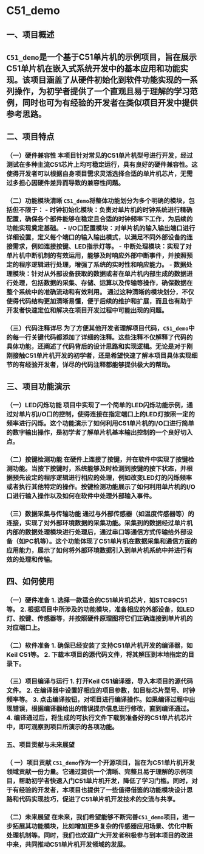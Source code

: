 # C51_demo 

##  一、项目概述 

##  `C51_demo`是一个基于C51单片机的示例项目，旨在展示C51单片机在嵌入式系统开发中的基本应用和功能实现。该项目涵盖了从硬件初始化到软件功能实现的一系列操作，为初学者提供了一个直观且易于理解的学习范例，同时也可为有经验的开发者在类似项目开发中提供参考思路。

 ##  二、项目特点 

 ### （一）硬件兼容性 本项目针对常见的C51单片机型号进行开发，经过测试在多种主流C51芯片上均可稳定运行，具有良好的硬件兼容性。这使得开发者可以根据自身项目需求灵活选择合适的单片机芯片，无需过多担心因硬件差异而导致的兼容性问题。 

###  （二）功能模块清晰 `C51_demo`将整体功能划分为多个明确的模块，包括但不限于： - **时钟初始化模块**：负责对单片机的时钟系统进行精确配置，确保各个部件能够在稳定且合适的时钟频率下工作，为后续的功能实现奠定基础。 - **I/O口配置模块**：对单片机的输入输出端口进行详细设置，定义每个端口的输入输出模式，以满足不同外部设备的连接需求，例如连接按键、LED指示灯等。 - **中断处理模块**：实现了对单片机中断机制的有效运用，能够及时响应外部中断事件，并按照预定的程序逻辑进行处理，增强了系统的实时性和响应能力。 - **数据处理模块**：针对从外部设备获取的数据或者在单片机内部生成的数据进行处理，包括数据的采集、存储、运算以及传输等操作，确保数据在整个系统中的准确流动和有效利用。 通过这种清晰的模块划分，不仅使得代码结构更加清晰易懂，便于后续的维护和扩展，而且也有助于开发者快速定位和解决在项目开发过程中可能出现的问题。

 ###  （三）代码注释详尽 为了方便其他开发者理解项目代码，`C51_demo`中的每一行关键代码都添加了详细的注释。这些注释不仅解释了代码的具体功能，还阐述了代码背后的设计思路和实现逻辑。无论是对于刚刚接触C51单片机开发的初学者，还是希望快速了解本项目具体实现细节的有经验开发者，详尽的代码注释都能够提供极大的帮助。

 ##  三、项目功能演示 

###  （一）LED闪烁功能 项目中实现了一个简单的LED闪烁功能示例，通过对单片机I/O口的控制，使得连接在指定端口上的LED灯按照一定的频率进行闪烁。这个功能演示了如何利用C51单片机的I/O口进行简单的数字输出操作，是初学者了解单片机基本输出控制的一个良好切入点。

 ###  （二）按键检测功能 在硬件上连接了按键，并在软件中实现了按键检测功能。当按下按键时，系统能够及时检测到按键的按下状态，并根据预先设定的程序逻辑进行相应的处理，例如改变LED灯的闪烁频率或者执行其他特定的操作。按键检测功能展示了如何利用单片机的I/O口进行输入操作以及如何在软件中处理外部输入事件。

 ### （三）数据采集与传输功能 通过与外部传感器（如温度传感器等）的连接，实现了对外部环境数据的采集功能。采集到的数据经过单片机内部的数据处理模块进行处理后，通过串口等通信方式传输给外部设备（如PC机等）。这个功能体现了C51单片机在数据采集和通信方面的应用能力，展示了如何将外部环境数据引入到单片机系统中并进行有效的处理和传输。

 ##  四、如何使用 

###  （一）硬件准备 1. 选择一款适合的C51单片机芯片，如STC89C51等。 2. 根据项目中所涉及的功能模块，准备相应的外部设备，如LED灯、按键、传感器等，并按照硬件原理图将它们正确连接到单片机的对应端口上。

 ###  （二）软件准备 1. 确保已经安装了支持C51单片机开发的编译器，如Keil C51等。 2. 下载本项目的源代码文件，将其解压到本地指定的目录下。

###  （三）项目编译与运行 1. 打开Keil C51编译器，导入本项目的源代码文件。 2. 在编译器中设置好相应的项目参数，如目标芯片型号、时钟频率等。 3. 点击编译按钮，对项目进行编译操作。如果编译过程中出现错误，根据编译器给出的错误提示信息进行修改，直到编译通过。 4. 编译通过后，将生成的可执行文件下载到准备好的C51单片机芯片中，即可观察到项目所演示的各项功能。 



###   五、项目贡献与未来展望 

###  （ 一）项目贡献 `C51_demo`作为一个开源项目，旨在为C51单片机开发领域贡献一份力量。它通过提供一个清晰、完整且易于理解的示例项目，帮助初学者快速入门C51单片机开发，降低了学习门槛。同时，对于有经验的开发者，本项目也提供了一些值得借鉴的功能模块设计思路和代码实现技巧，促进了C51单片机开发技术的交流与共享。 

###  （二）未来展望 在未来，我们希望能够不断完善`C51_demo`项目，进一步拓展其功能模块，比如增加更多复杂的传感器应用场景、优化中断处理机制等。同时，我们也欢迎广大开发者积极参与到本项目的改进中来，共同推动C51单片机开发领域的发展。